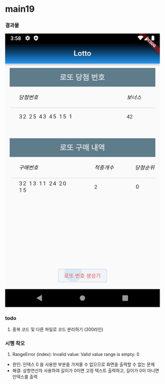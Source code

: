 # main19
### 결과물
![](assets/images/main19.gif)

### todo
1. 중복 코드 및 다른 파일로 코드 분리하기 (300라인)

### 시행 착오
1. RangeError (index): Invalid value: Valid value range is empty: 0
 - 원인: 인덱스 0 을 사용한 부분을 가져올 수 없으므로 화면을 출력할 수 없는 문제
 - 해결: 삼항연산자 사용하여 길이가 0이면 고정 텍스트 출력하고, 길이가 0이 아니면 인덱스를 출력 
